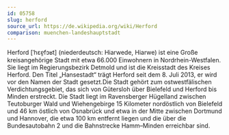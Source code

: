 ```yaml
---
id: 05758
slug: herford
source_url: https://de.wikipedia.org/wiki/Herford
comparison: muenchen-landeshauptstadt
---
```


Herford [ˈhɛɐ̯fɔʁt] (niederdeutsch: Hiarwede, Hiarwe) ist eine Große kreisangehörige Stadt mit etwa 66.000 Einwohnern in Nordrhein-Westfalen. Sie liegt im Regierungsbezirk Detmold und ist die Kreisstadt des Kreises Herford. Den Titel „Hansestadt“ trägt Herford seit dem 8. Juli 2013, er wird vor den Namen der Stadt gesetzt.Die Stadt gehört zum ostwestfälischen Verdichtungsgebiet, das sich von Gütersloh über Bielefeld und Herford bis Minden erstreckt. Die Stadt liegt im Ravensberger Hügelland zwischen Teutoburger Wald und Wiehengebirge 15 Kilometer nordöstlich von Bielefeld und 46 km östlich von Osnabrück und etwa in der Mitte zwischen Dortmund und Hannover, die etwa 100 km entfernt liegen und die über die Bundesautobahn 2 und die Bahnstrecke Hamm–Minden erreichbar sind.
